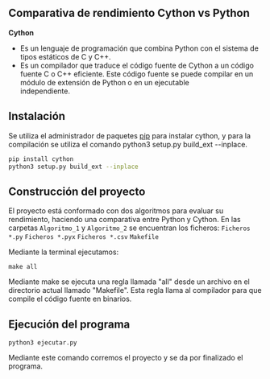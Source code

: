 ## Comparativa de rendimiento Cython vs Python
**Cython**
- Es un lenguaje de programación que combina Python con el sistema
  de tipos estáticos de C y C++.
- Es un compilador que traduce el código fuente de Cython a un código fuente C o C++ eficiente.
  Este código fuente se puede compilar en un módulo de extensión de Python o en un ejecutable      
  independiente.


## Instalación

Se utiliza el administrador de paquetes [pip](https://pip.pypa.io/en/stable/) para instalar cython,
y para la compilación se utiliza el comando python3 setup.py build_ext --inplace.


```bash
pip install cython
python3 setup.py build_ext --inplace
```

## Construcción  del proyecto
El proyecto está conformado con dos algoritmos para evaluar su rendimiento, haciendo una comparativa entre Python y Cython.
En las carpetas ```Algoritmo_1``` y ```Algoritmo_2``` se encuentran los ficheros: 
```Ficheros *.py```
```Ficheros *.pyx```
```Ficheros *.csv```
```Makefile```

Mediante la terminal ejecutamos:
```
make all 
```
Mediante make se  ejecuta una regla llamada "all" desde un archivo en el directorio actual llamado "Makefile". Esta regla  llama al compilador para que compile el código fuente en binarios.

## Ejecución del programa

```
python3 ejecutar.py
```
Mediante este comando corremos el proyecto y se da por finalizado el programa. 


